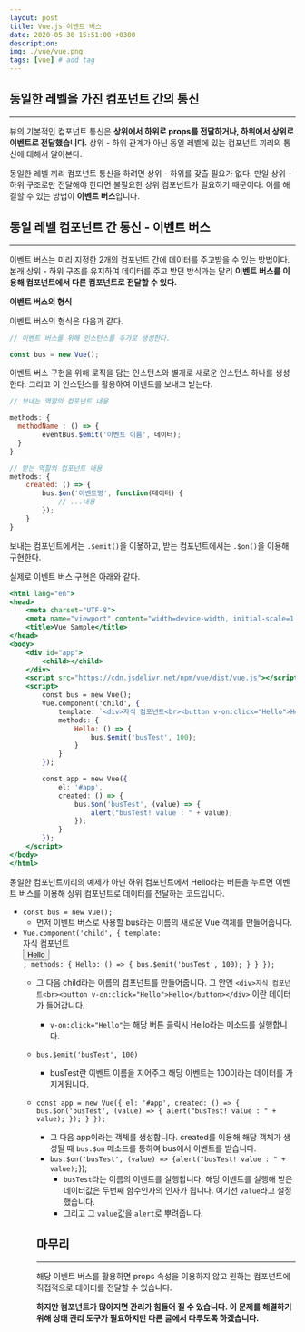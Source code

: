 ```yaml
---
layout: post
title: Vue.js 이벤트 버스
date: 2020-05-30 15:51:00 +0300
description: 
img: ./vue/vue.png
tags: [vue] # add tag
---
```


## 동일한 레벨을 가진 컴포넌트 간의 통신

---

뷰의 기본적인 컴포넌트 통신은 **상위에서 하위로 props를 전달하거나, 하위에서 상위로 이벤트로 전달했습니다.** 상위 - 하위 관계가 아닌 동일 레벨에 있는 컴포넌트 끼리의 통신에 대해서 알아본다.

동일한 레벨 끼리 컴포넌트 통신을 하려면 상위 - 하위를 갖출 필요가 없다. 만일 상위 - 하위 구조로만 전달해야 한다면 불필요한 상위 컴포넌트가 필요하기 때문이다. 이를 해결할 수 있는 방법이 **이벤트 버스**입니다.

## 동일 레벨 컴포넌트 간 통신 - 이벤트 버스

---

이벤트 버스는 미리 지정한 2개의 컴포넌트 간에 데이터를 주고받을 수 있는 방법이다. 본래 상위 - 하위 구조를 유지하여 데이터를 주고 받던 방식과는 달리 **이벤트 버스를 이용해 컴포넌트에서 다른 컴포넌트로 전달할 수 있다.**

**이벤트 버스의 형식**

이벤트 버스의 형식은 다음과 같다.

```jsx
// 이벤트 버스를 위해 인스턴스를 추가로 생성한다.

const bus = new Vue();
```

이벤트 버스 구현을 위해 로직을 담는 인스턴스와 별개로 새로운 인스턴스 하나를 생성한다. 그리고 이 인스턴스를 활용하여 이벤트를 보내고 받는다.

```jsx
// 보내는 역할의 컴포넌트 내용

methods: {
  methodName : () => {
		eventBus.$emit('이벤트 이름', 데이터);
  }
}
```

```jsx
// 받는 역할의 컴포넌트 내용
methods: {
	created: () => {
		bus.$on('이벤트명', function(데이터) {
			// ...내용
		});
	}
}
```

보내는 컴포넌트에서는  `.$emit()`을 이욯하고, 받는 컴포넌트에서는 `.$on()`을 이용해 구현한다.

실제로 이벤트 버스 구현은 아래와 같다.

<center>
<ins class="kakao_ad_area" style="display:none; margin-top: 15px;" 
 data-ad-unit    = "DAN-1iykkck0nlqnp" 
 data-ad-width   = "250" 
 data-ad-height  = "250"></ins> 
<script type="text/javascript" src="//t1.daumcdn.net/kas/static/ba.min.js" async></script>
</center>

```jsx
<html lang="en">
<head>
    <meta charset="UTF-8">
    <meta name="viewport" content="width=device-width, initial-scale=1.0">
    <title>Vue Sample</title>
</head>
<body>
    <div id="app">
        <child></child>
    </div>
    <script src="https://cdn.jsdelivr.net/npm/vue/dist/vue.js"></script>
    <script>
        const bus = new Vue();
        Vue.component('child', {
            template: `<div>자식 컴포넌트<br><button v-on:click="Hello">Hello</button></div>`,
            methods: {
                Hello: () => {
                    bus.$emit('busTest', 100);
                }
            }
        });

        const app = new Vue({
            el: '#app',
            created: () => {
                bus.$on('busTest', (value) => {
                    alert("busTest! value : " + value);
                });
            }
        });
    </script>
</body>
</html>
```

동일한 컴포넌트끼리의 예제가 아닌 하위 컴포넌트에서 Hello라는 버튼을 누르면 이벤트 버스를 이용해 상위 컴포넌트로 데이터를 전달하는 코드입니다.

- `const bus = new Vue();`
    - 먼저 이벤트 버스로 사용할 bus라는 이름의 새로운 Vue 객체를 만들어줍니다.
- `Vue.component('child', {
            template: `<div>자식 컴포넌트<br><button v-on:click="Hello">Hello</button></div>`,
            methods: {
                Hello: () => {
                    bus.$emit('busTest', 100);
                }
            }
        });`
    - 그 다음 child라는 이름의 컴포넌트를 만들어줍니다. 그 안엔 `<div>자식 컴포넌트<br><button v-on:click="Hello">Hello</button></div>` 이란 데이터가 들어갑니다.
        - `v-on:click="Hello"`는 해당 버튼 클릭시 Hello라는 메소드를 실행합니다.
    - `bus.$emit('busTest', 100)`
        - busTest란 이벤트 이름을 지어주고 해당 이벤트는 100이라는 데이터를 가지게됩니다.
    - `const app = new Vue({
                el: '#app',
                created: () => {
                    bus.$on('busTest', (value) => {
                        alert("busTest! value : " + value);
                    });
                }
            });`
        - 그 다음 app이라는 객체를 생성합니다. created를 이용해 해당 객체가 생성될 때 `bus.$on` 메소드를 통하여 bus에서 이벤트를 받습니다.
        - `bus.$on('busTest', (value) => {alert("busTest! value : " + value);`});
            - `busTest`라는 이름의 이벤트를 실행합니다. 해당 이벤트를 실행해 받은 데이터값은 두번째 함수인자의 인자가 됩니다. 여기선 `value`라고 설정했습니다.
            - 그리고 그 `value`값을 `alert`로 뿌려줍니다.

        ## 마무리

        ---

        해당 이벤트 버스를 활용하면 props 속성을 이용하지 않고 원하는 컴포넌트에 직접적으로 데이터를 전달할 수 있습니다.

        **하지만 컴포넌트가 많아지면 관리가 힘들어 질 수 있습니다. 이 문제를 해결하기 위해 상태 관리 도구가 필요하지만 다른 글에서 다루도록 하겠습니다.**
